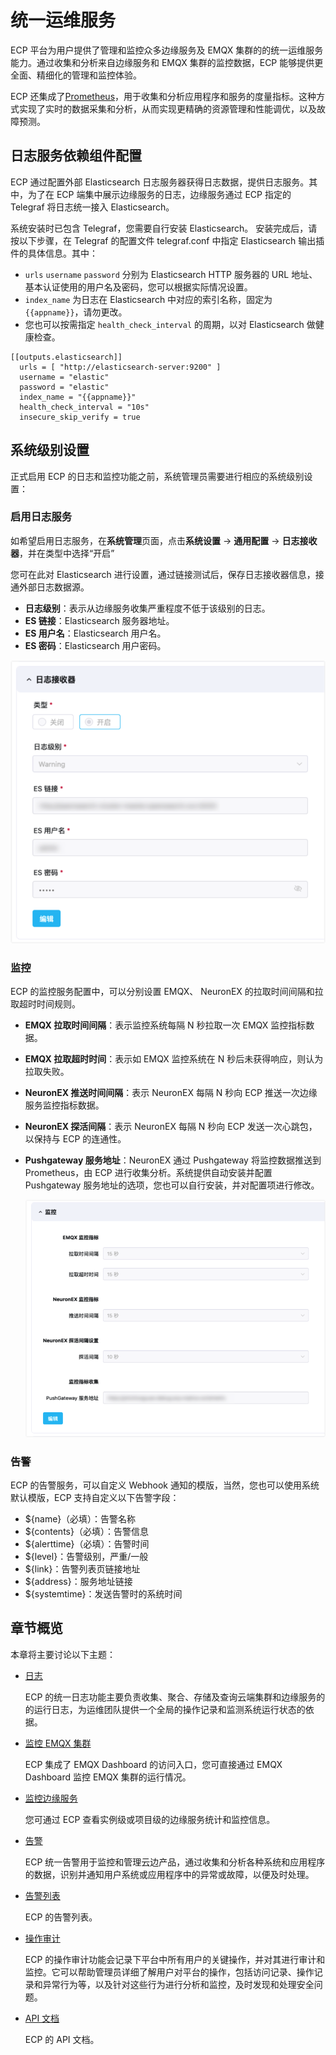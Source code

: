 # 统一运维服务

ECP 平台为用户提供了管理和监控众多边缘服务及 EMQX 集群的的统一运维服务能力。通过收集和分析来自边缘服务和 EMQX 集群的监控数据，ECP 能够提供更全面、精细化的管理和监控体验。

ECP 还集成了[Prometheus](https://prometheus.io/docs/introduction/overview/)，用于收集和分析应用程序和服务的度量指标。这种方式实现了实时的数据采集和分析，从而实现更精确的资源管理和性能调优，以及故障预测。

## 日志服务依赖组件配置

ECP 通过配置外部 Elasticsearch 日志服务器获得日志数据，提供日志服务。其中，为了在 ECP 端集中展示边缘服务的日志，边缘服务通过 ECP 指定的 Telegraf 将日志统一接入 Elasticsearch。

系统安装时已包含 Telegraf，您需要自行安装 Elasticsearch。 安装完成后，请按以下步骤，在 Telegraf 的配置文件 telegraf.conf 中指定 Elasticsearch 输出插件的具体信息。其中：

- `urls`  `username`  `password` 分别为 Elasticsearch HTTP 服务器的 URL 地址、基本认证使用的用户名及密码，您可以根据实际情况设置。
- `index_name` 为日志在 Elasticsearch 中对应的索引名称，固定为 <code v-pre>{{appname}}</code>，请勿更改。
- 您也可以按需指定 `health_check_interval` 的周期，以对 Elasticsearch 做健康检查。

```
[[outputs.elasticsearch]]
  urls = [ "http://elasticsearch-server:9200" ]
  username = "elastic"
  password = "elastic"
  index_name = "{{appname}}"
  health_check_interval = "10s"
  insecure_skip_verify = true
```

## 系统级别设置

正式启用 ECP 的日志和监控功能之前，系统管理员需要进行相应的系统级别设置：


### 启用日志服务

如希望启用日志服务，在**系统管理**页面，点击**系统设置** -> **通用配置** -> **日志接收器**，并在类型中选择“开启”

您可在此对 Elasticsearch 进行设置，通过链接测试后，保存日志接收器信息，接通外部日志数据源。

- **日志级别**：表示从边缘服务收集严重程度不低于该级别的日志。
- **ES 链接**：Elasticsearch 服务器地址。
- **ES 用户名**：Elasticsearch 用户名。
- **ES 密码**：Elasticsearch 用户密码。

<img src="./_assets/manager-setting-log.png" alt="日志接收器" style="zoom:80%;" />



### 监控

ECP 的监控服务配置中，可以分别设置 EMQX、 NeuronEX 的拉取时间间隔和拉取超时时间规则。

- **EMQX 拉取时间间隔**：表示监控系统每隔 N 秒拉取一次 EMQX 监控指标数据。

- **EMQX 拉取超时时间**：表示如 EMQX 监控系统在 N 秒后未获得响应，则认为拉取失败。

- **NeuronEX 推送时间间隔**：表示 NeuronEX 每隔 N 秒向 ECP 推送一次边缘服务监控指标数据。

- **NeuronEX 探活间隔**：表示 NeuronEX 每隔 N 秒向 ECP 发送一次心跳包，以保持与 ECP 的连通性。

- **Pushgateway 服务地址**：NeuronEX 通过 Pushgateway 将监控数据推送到 Prometheus，由 ECP 进行收集分析。系统提供自动安装并配置 Pushgateway 服务地址的选项，您也可以自行安装，并对配置项进行修改。

  

  <img src="./_assets/manager-setting-monitor.png" alt="系统级监控设置" style="zoom:80%;" />

### 告警

ECP 的告警服务，可以自定义 Webhook 通知的模版，当然，您也可以使用系统默认模版，ECP 支持自定义以下告警字段：

- ${name}（必填）：告警名称
- ${contents}（必填）：告警信息
- ${alerttime}（必填）：告警时间
- ${level}：告警级别，严重/一般
- ${link}：告警列表页链接地址
- ${address}：服务地址链接
- ${systemtime}：发送告警时的系统时间

## 章节概览

本章将主要讨论以下主题：

- [日志](../log/introduction.md)

  ECP 的统一日志功能主要负责收集、聚合、存储及查询云端集群和边缘服务的的运行日志，为运维团队提供一个全局的操作记录和监测系统运行状态的依据。

- [监控 EMQX 集群](https://docs.emqx.com/zh/enterprise/v4.4/getting-started/dashboard-ee.html#%E7%9B%91%E6%8E%A7)

  ECP 集成了 EMQX Dashboard 的访问入口，您可直接通过 EMQX Dashboard 监控 EMQX 集群的运行情况。

- [监控边缘服务](./monitor_edge.md)

  您可通过 ECP 查看实例级或项目级的边缘服务统计和监控信息。

- [告警](./alarm_rules)

  ECP 统一告警用于监控和管理云边产品，通过收集和分析各种系统和应用程序的数据，识别并通知用户系统或应用程序中的异常或故障，以便及时处理。

- [告警列表](./rules.md)

  ECP 的告警列表。

- [操作审计](../system_admin/operation_audit)

  ECP 的操作审计功能会记录下平台中所有用户的关键操作，并对其进行审计和监控。它可以帮助管理员详细了解用户对平台的操作，包括访问记录、操作记录和异常行为等，以及针对这些行为进行分析和监控，及时发现和处理安全问题。

- [API 文档](https://docs.emqx.com/zh/emqx-ecp/latest/api/api-docs.html)

  ECP 的 API 文档。